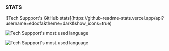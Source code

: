 ### STATS 

<p>![Tech Suppport's GitHub stats](https://github-readme-stats.vercel.app/api?username=edoofa&theme=dark&show_icons=true)</p>

![Tech Suppport's most used language](https://github-readme-stats.vercel.app/api/top-langs?username=edoofa&show_icons=true&locale=en&layout=compact)

![Tech Suppport's most used language](https://github-readme-streak-stats.herokuapp.com/?user=edoofa&)
<!--
**edoofa/edoofa** is a ✨ _special_ ✨ repository because its `README.md` (this file) appears on your GitHub profile.



